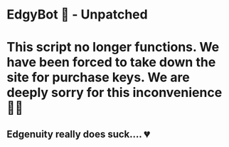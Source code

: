 # EdgyBot 🤖 - Unpatched

<h1>This script no longer functions. We have been forced to take down the site for purchase keys. We are deeply sorry for this inconvenience 🙏😟</h1>

<h2>Edgenuity really does suck.... 💔</h2>
